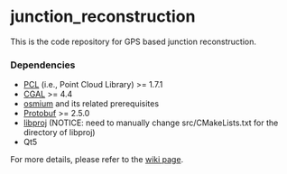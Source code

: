junction_reconstruction
=======================

This is the code repository for GPS based junction reconstruction.

### Dependencies

* [PCL](http://pointclouds.org) (i.e., Point Cloud Library) >= 1.7.1
* [CGAL](https://www.cgal.org) >= 4.4
* [osmium](https://github.com/joto/osmium) and its related prerequisites
* [Protobuf](https://code.google.com/p/protobuf/) >= 2.5.0
* [libproj](http://trac.osgeo.org/proj/) (NOTICE: need to manually change src/CMakeLists.txt for the directory of libproj)
* Qt5

For more details, please refer to the [wiki page](https://github.com/cchen1986/junction_reconstruction/wiki).
